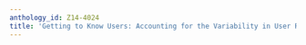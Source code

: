 ```yaml
---
anthology_id: Z14-4024
title: 'Getting to Know Users: Accounting for the Variability in User Ratings'
---
```


